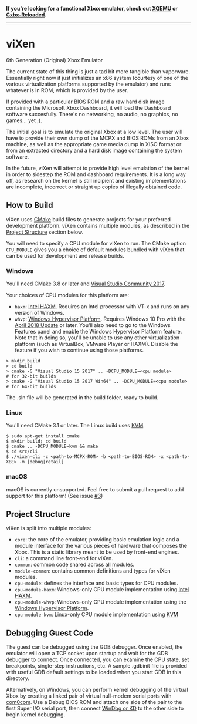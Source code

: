 **If you're looking for a functional Xbox emulator, check out [XQEMU](http://xqemu.com/)
or [Cxbx-Reloaded](https://github.com/Cxbx-Reloaded/Cxbx-Reloaded).**

---

# viXen
6th Generation (Original) Xbox Emulator

The current state of this thing is just a tad bit more tangible than vaporware.
Essentially right now it just initializes an x86 system (courtesy of one of the
various virtualization platforms supported by the emulator) and runs whatever
is in ROM, which is provided by the user.

If provided with a particular BIOS ROM and a raw hard disk image containing the
Microsoft Xbox Dashboard, it will load the Dashboard software succesfully.
There's no networking, no audio, no graphics, no games... yet ;).

The initial goal is to emulate the original Xbox at a low level. The user will
have to provide their own dump of the MCPX and BIOS ROMs from an Xbox machine,
as well as the appropriate game media dump in XISO format or from an extracted
directory and a hard disk image containing the system software.

In the future, viXen will attempt to provide high level emulation of the kernel
in order to sidestep the ROM and dashboard requirements. It is a long way off,
as research on the kernel is still incipient and existing implementations are
incomplete, incorrect or straight up copies of illegally obtained code.

How to Build
------------
viXen uses [CMake](https://cmake.org/) build files to generate projects for
your preferred development platform. viXen contains multiple modules, as
described in the [Project Structure](#project-structure) section below.

You will need to specify a CPU module for viXen to run. The CMake option
`CPU_MODULE` gives you a choice of default modules bundled with viXen that
can be used for development and release builds.

### Windows
You'll need CMake 3.8 or later and [Visual Studio Community 2017](https://www.visualstudio.com/downloads/).

Your choices of CPU modules for this platform are:
- `haxm`: [Intel HAXM](https://software.intel.com/en-us/articles/intel-hardware-accelerated-execution-manager-intel-haxm).
Requires an Intel processor with VT-x and runs on any version of Windows.
- `whvp`: [Windows Hypervisor Platform](https://docs.microsoft.com/en-us/virtualization/api/).
Requires Windows 10 Pro with the [April 2018 Update](https://support.microsoft.com/en-us/help/4028685/windows-10-get-the-update)
or later. You'll also need to go to the Windows Features panel and enable the
Windows Hypervisor Platform feature. Note that in doing so, you'll be unable to
use any other virtualization platform (such as VirtualBox, VMware Player or
HAXM). Disable the feature if you wish to continue using those platforms.

```
> mkdir build
> cd build
> cmake -G "Visual Studio 15 2017" .. -DCPU_MODULE=<cpu module>         # for 32-bit builds
> cmake -G "Visual Studio 15 2017 Win64" .. -DCPU_MODULE=<cpu module>   # for 64-bit builds
```
The .sln file will be generated in the build folder, ready to build.

### Linux
You'll need CMake 3.1 or later. The Linux build uses [KVM](https://www.linux-kvm.org/page/Main_Page).

```
$ sudo apt-get install cmake
$ mkdir build; cd build
$ cmake .. -DCPU_MODULE=kvm && make
$ cd src/cli
$ ./vixen-cli -c <path-to-MCPX-ROM> -b <path-to-BIOS-ROM> -x <path-to-XBE> -m [debug|retail]
```

### macOS
macOS is currently unsupported. Feel free to submit a pull request to add
support for this platform! (See issue [#3](https://github.com/StrikerX3/viXen/issues/3))

Project Structure
-----------------
viXen is split into multiple modules:
- `core`: the core of the emulator, providing basic emulation logic and a
module interface for the various pieces of hardware that composes the Xbox.
This is a static library meant to be used by front-end engines.
- `cli`: a command line front-end for viXen.
- `common`: common code shared across all modules.
- `module-common`: contains common definitions and types for viXen modules.
- `cpu-module`: defines the interface and basic types for CPU modules.
- `cpu-module-haxm`: Windows-only CPU module implementation using [Intel HAXM](https://github.com/intel/haxm).
- `cpu-module-whvp`: Windows-only CPU module implementation using the [Windows Hypervisor Platform](https://docs.microsoft.com/en-us/virtualization/api/).
- `cpu-module-kvm`: Linux-only CPU module implementation using [KVM](https://www.kernel.org/doc/Documentation/virtual/kvm/api.txt)

Debugging Guest Code
--------------------
The guest can be debugged using the GDB debugger. Once enabled, the emulator
will open a TCP socket upon startup and wait for the GDB debugger to connect.
Once connected, you can examine the CPU state, set breakpoints, single-step
instructions, etc. A sample .gdbinit file is provided with useful GDB default
settings to be loaded when you start GDB in this directory.

Alternatively, on Windows, you can perform kernel debugging of the virtual Xbox
by creating a linked pair of virtual null-modem serial ports with [com0com](http://com0com.sourceforge.net/).
Use a Debug BIOS ROM and attach one side of the pair to the first Super I/O
serial port, then connect [WinDbg or KD](https://docs.microsoft.com/en-us/windows-hardware/drivers/debugger/)
to the other side to begin kernel debugging.
